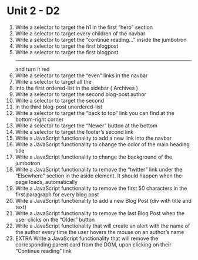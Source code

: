 # Unit 2 - D2

1. Write a selector to target the h1 in the first “hero” section
2. Write a selector to target every children of the navbar
3. Write a selector to target the “continue reading…” inside the jumbotron
4. Write a selector to target the first blogpost
5. Write a selector to target the first blogpost <hr> and turn it red
6. Write a selector to target the “even” links in the navbar
7. Write a selector to target all the <li> into the first ordered-list in the sidebar ( Archives )
8. Write a selector to target the second blog-post author
9. Write a selector to target the second <li> in the third blog-post unordered-list
10. Write a selector to target the “back to top” link you can find at the bottom-right corner
11. Write a selector to target the “Newer” button at the bottom
12. Write a selector to target the footer’s second link
13. Write a JavaScript functionality to add a new link into the navbar
14. Write a JavaScript functionality to change the color of the main heading title
15. Write a JavaScript functionality to change the background of the jumbotron
16. Write a JavaScript functionality to remove the “twitter” link under the “Elsewhere” section in the aside element. It should happen when the page loads, automatically
17. Write a JavaScript functionality to remove the first 50 characters in the first paragraph for every blog post
18. Write a JavaScript functionality to add a new Blog Post (div with title and text)
19. Write a JavaScript functionality to remove the last Blog Post when the user clicks on the “Older” button
20. Write a JavaScript functionality that will create an alert with the name of the author every time the user hovers the mouse on an author’s name
21. EXTRA Write a JavaScript functionality that will remove the corresponding parent card from the DOM, upon clicking on their “Continue reading” link
